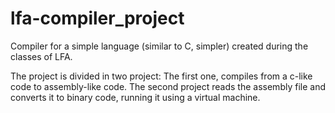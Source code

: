 # lfa-compiler_project
Compiler for a simple language (similar to C, simpler) created during the classes of LFA.

The project is divided in two project:
The first one, compiles from a c-like code to assembly-like code. The second project reads the assembly file and converts it to binary code, running it using a virtual machine.
